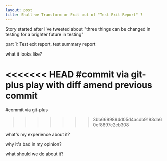 ```yaml
---
layout: post
title: Shall we Transform or Exit out of "Test Exit Report" ?
---
```

Story started after I've tweeted about "three things can be changed in testing for a brighter future in testing"

part 1: Test exit report, test summary report

what it looks like?

<<<<<<< HEAD
#commit via git-plus play with diff
amend previous commit
=======
#commit via git-plus

>>>>>>> 3bb6699894d05d4acdb9193da60ef8897c2eb308

what's my experience about it?





why it's bad in my opinion?




what should we do about it?
